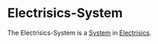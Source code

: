 # Electrisics-System

The Electrisics-System is a [System](600083.md) in [Electrisics](10400000.md).